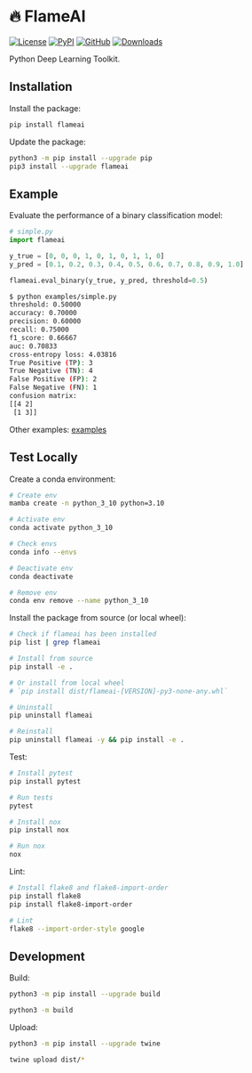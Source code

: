 # 🔥 FlameAI

[![License](https://img.shields.io/github/license/luochang212/flameai)](https://github.com/luochang212/flameai)
[![PyPI](https://img.shields.io/pypi/v/flameai.svg?logo=python)](https://pypi.python.org/pypi/flameai)
[![GitHub](https://img.shields.io/github/v/release/luochang212/flameai?logo=github&sort=semver)](https://github.com/luochang212/flameai)
[![Downloads](https://static.pepy.tech/personalized-badge/flameai?period=total&units=international_system&left_color=grey&right_color=green&left_text=Downloads)](https://pepy.tech/project/flameai)

Python Deep Learning Toolkit.

## Installation

Install the package: 

```bash
pip install flameai
```

Update the package:

```bash
python3 -m pip install --upgrade pip
pip3 install --upgrade flameai
```

## Example

Evaluate the performance of a binary classification model:

```python
# simple.py
import flameai

y_true = [0, 0, 0, 1, 0, 1, 0, 1, 1, 0]
y_pred = [0.1, 0.2, 0.3, 0.4, 0.5, 0.6, 0.7, 0.8, 0.9, 1.0]

flameai.eval_binary(y_true, y_pred, threshold=0.5)
```

```bash
$ python examples/simple.py
threshold: 0.50000
accuracy: 0.70000
precision: 0.60000
recall: 0.75000
f1_score: 0.66667
auc: 0.70833
cross-entropy loss: 4.03816
True Positive (TP): 3
True Negative (TN): 4
False Positive (FP): 2
False Negative (FN): 1
confusion matrix:
[[4 2]
 [1 3]]
```

Other examples: [examples](/examples/)

## Test Locally

Create a conda environment:

```bash
# Create env
mamba create -n python_3_10 python=3.10

# Activate env
conda activate python_3_10

# Check envs
conda info --envs

# Deactivate env
conda deactivate

# Remove env
conda env remove --name python_3_10
```

Install the package from source (or local wheel):

```bash
# Check if flameai has been installed
pip list | grep flameai

# Install from source
pip install -e .

# Or install from local wheel
# `pip install dist/flameai-[VERSION]-py3-none-any.whl`

# Uninstall
pip uninstall flameai

# Reinstall
pip uninstall flameai -y && pip install -e .
```

Test:

```bash
# Install pytest
pip install pytest

# Run tests
pytest

# Install nox
pip install nox

# Run nox
nox
```

Lint:

```bash
# Install flake8 and flake8-import-order
pip install flake8
pip install flake8-import-order

# Lint
flake8 --import-order-style google
```

## Development

Build:

```bash
python3 -m pip install --upgrade build

python3 -m build
```

Upload:

```bash
python3 -m pip install --upgrade twine

twine upload dist/*
```